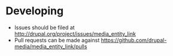 # Developing

* Issues should be filed at
  http://drupal.org/project/issues/media_entity_link
* Pull requests can be made against
  https://github.com/drupal-media/media_entity_link/pulls
